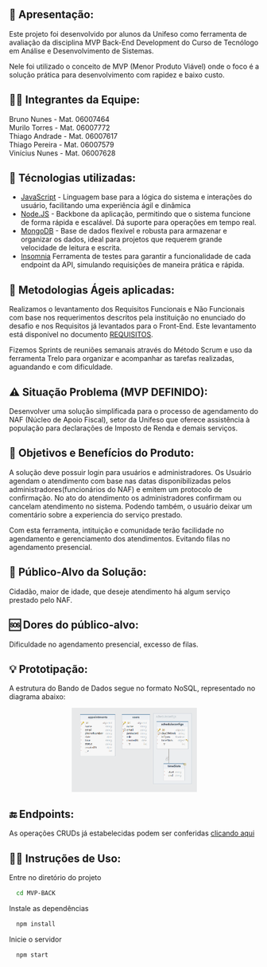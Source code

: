 ## 📑 Apresentação:
Este projeto foi desenvolvido por alunos da Unifeso como ferramenta de avaliação da disciplina MVP Back-End Development do Curso de Tecnólogo em Análise e Desenvolvimento de Sistemas.

Nele foi utilizado o conceito de MVP (Menor Produto Viável) onde o foco é a solução prática para desenvolvimento com rapidez e baixo custo. 


## 👨‍💻 Integrantes da Equipe:
  Bruno Nunes      -   Mat. 06007464 <br>
  Murilo Torres    -   Mat. 06007772 <br>
  Thiago Andrade   -   Mat. 06007617 <br>
  Thiago Pereira   -   Mat. 06007579 <br>
  Vinícius Nunes   -   Mat. 06007628 <br>

## 🤖 Técnologias utilizadas:
* [JavaScript](https://developer.mozilla.org/pt-BR/docs/Web/JavaScript) - Linguagem base para a lógica do sistema e interações do usuário, facilitando uma experiência ágil e dinâmica
* [Node.JS](https://nodejs.org/pt) - Backbone da aplicação, permitindo que o sistema funcione de forma rápida e escalável. Dá suporte para operações em tempo real.
* [MongoDB](https://www.mongodb.com/pt-br) - Base de dados flexível e robusta para armazenar e organizar os dados, ideal para projetos que requerem grande velocidade de leitura e escrita.
* [Insomnia](https://insomnia.rest/download) Ferramenta de testes para garantir a funcionalidade de cada endpoint da API, simulando requisições de maneira prática e rápida.


## 🚀 Metodologias Ágeis aplicadas:
    
  Realizamos o levantamento dos Requisitos Funcionais e Não Funcionais com base nos requerimentos descritos pela instituição no enunciado do desafio e  nos Requisitos já levantados para o Front-End. Este levantamento está disponível no documento [REQUISITOS](REQUISITOS.xlsx).

  Fizemos Sprints de reuniões semanais através do Método Scrum e uso da ferramenta Trelo para organizar e acompanhar as tarefas realizadas, aguandando e com dificuldade.

    
## ⚠️ Situação Problema (MVP DEFINIDO):
  Desenvolver uma solução simplificada para o processo de agendamento do NAF (Núcleo de Apoio Fiscal), setor da Unifeso que oferece assistência à população para declarações de Imposto de Renda e demais serviços.


## 🎯 Objetivos e Benefícios do Produto:

  A solução deve possuir login para usuários e administradores. Os Usuário agendam o atendimento com base nas datas disponibilizadas pelos administradores(funcionários do NAF) e emitem um protocolo de confirmação. No ato do atendimento os administradores confirmam ou cancelam atendimento no sistema. Podendo também, o usuário deixar um comentário sobre a experiencia do serviço prestado.

  Com esta ferramenta, intituição e comunidade terão facilidade no agendamento e gerenciamento dos atendimentos. Evitando filas no agendamento presencial.

## 👥 Público-Alvo da Solução:

  Cidadão, maior de idade, que deseje atendimento há algum serviço prestado pelo NAF.

## 🆘 Dores do público-alvo:
  Dificuldade no agendamento presencial, excesso de filas.


## 💡 Prototipação:
A estrutura do Bando de Dados segue no formato NoSQL, representado no diagrama abaixo:
<p align="center">
  <img alt="Tabelas do Banco de Dados" src="./docs/tabelas_bd.png" width="50%">
</p>

## 🔚 Endpoints:
  As operações CRUDs já estabelecidas podem ser conferidas [clicando aqui](https://documenter.getpostman.com/view/39755506/2sAY55be8V)

## 👨‍🏫 Instruções de Uso:

Entre no diretório do projeto

```bash
  cd MVP-BACK
```

Instale as dependências

```bash
  npm install
```

Inicie o servidor

```bash
  npm start
```
